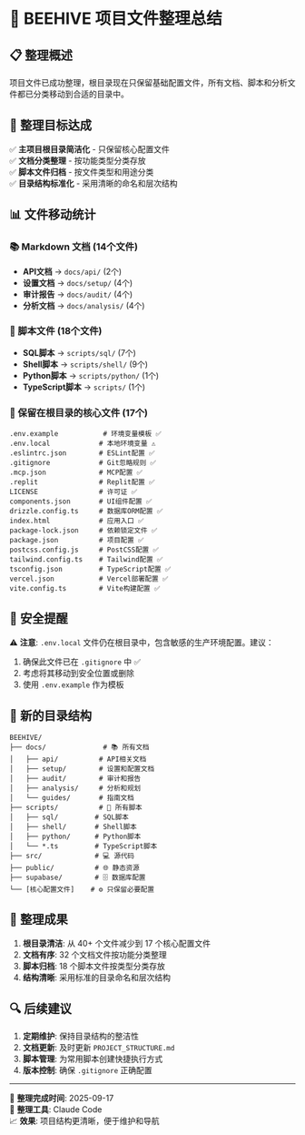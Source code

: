 # 🧹 BEEHIVE 项目文件整理总结

## 📋 整理概述

项目文件已成功整理，根目录现在只保留基础配置文件，所有文档、脚本和分析文件都已分类移动到合适的目录中。

## 🎯 整理目标达成

✅ **主项目根目录简洁化** - 只保留核心配置文件  
✅ **文档分类整理** - 按功能类型分类存放  
✅ **脚本文件归档** - 按文件类型和用途分类  
✅ **目录结构标准化** - 采用清晰的命名和层次结构  

## 📊 文件移动统计

### 📚 Markdown 文档 (14个文件)
- **API文档** → `docs/api/` (2个)
- **设置文档** → `docs/setup/` (4个) 
- **审计报告** → `docs/audit/` (4个)
- **分析文档** → `docs/analysis/` (4个)

### 🔧 脚本文件 (18个文件)
- **SQL脚本** → `scripts/sql/` (7个)
- **Shell脚本** → `scripts/shell/` (9个)
- **Python脚本** → `scripts/python/` (1个)
- **TypeScript脚本** → `scripts/` (1个)

### 📁 保留在根目录的核心文件 (17个)
```
.env.example           # 环境变量模板 ✅
.env.local            # 本地环境变量 ⚠️ 
.eslintrc.json        # ESLint配置 ✅
.gitignore            # Git忽略规则 ✅
.mcp.json             # MCP配置 ✅
.replit               # Replit配置 ✅
LICENSE               # 许可证 ✅
components.json       # UI组件配置 ✅
drizzle.config.ts     # 数据库ORM配置 ✅
index.html            # 应用入口 ✅
package-lock.json     # 依赖锁定文件 ✅
package.json          # 项目配置 ✅
postcss.config.js     # PostCSS配置 ✅
tailwind.config.ts    # Tailwind配置 ✅
tsconfig.json         # TypeScript配置 ✅
vercel.json           # Vercel部署配置 ✅
vite.config.ts        # Vite构建配置 ✅
```

## 🚨 安全提醒

⚠️ **注意**: `.env.local` 文件仍在根目录中，包含敏感的生产环境配置。建议：

1. 确保此文件已在 `.gitignore` 中 ✅
2. 考虑将其移动到安全位置或删除
3. 使用 `.env.example` 作为模板

## 📂 新的目录结构

```
BEEHIVE/
├── docs/              # 📚 所有文档
│   ├── api/          # API相关文档
│   ├── setup/        # 设置和配置文档  
│   ├── audit/        # 审计和报告
│   ├── analysis/     # 分析和规划
│   └── guides/       # 指南文档
├── scripts/          # 🔧 所有脚本
│   ├── sql/         # SQL脚本
│   ├── shell/       # Shell脚本
│   ├── python/      # Python脚本
│   └── *.ts         # TypeScript脚本
├── src/             # 💻 源代码
├── public/          # 🌐 静态资源
├── supabase/        # 🗄️ 数据库配置
└── [核心配置文件]    # ⚙️ 只保留必要配置
```

## 🎉 整理成果

1. **根目录清洁**: 从 40+ 个文件减少到 17 个核心配置文件
2. **文档有序**: 32 个文档文件按功能分类整理
3. **脚本归档**: 18 个脚本文件按类型分类存放
4. **结构清晰**: 采用标准的目录命名和层次结构

## 🔍 后续建议

1. **定期维护**: 保持目录结构的整洁性
2. **文档更新**: 及时更新 `PROJECT_STRUCTURE.md`
3. **脚本管理**: 为常用脚本创建快捷执行方式
4. **版本控制**: 确保 `.gitignore` 正确配置

---

📅 **整理完成时间**: 2025-09-17  
🔧 **整理工具**: Claude Code  
📈 **效果**: 项目结构更清晰，便于维护和导航